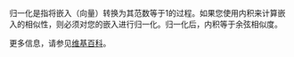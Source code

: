 归一化是指将嵌入（向量）转换为其范数等于1的过程。如果您使用内积来计算嵌入的相似性，则必须对您的嵌入进行归一化。归一化后，内积等于余弦相似度。

更多信息，请参见<a href="https://en.wikipedia.org/wiki/Unit_vector">维基百科</a>。